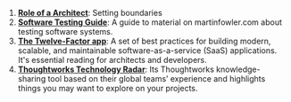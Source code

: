 1. **[Role of a Architect](https://www.ibm.com/garage/method/practices/code/role-of-an-architect)**: Setting boundaries
2. **[Software Testing Guide](https://martinfowler.com/testing/)**: A guide to material on martinfowler.com about testing software systems.
3. **[The Twelve-Factor app](https://12factor.net)**: A set of best practices for building modern, scalable, and maintainable software-as-a-service (SaaS) applications. It's essential reading for architects and developers.
4. **[Thoughtworks Technology Radar](https://www.thoughtworks.com/radar)**: Its Thoughtworks knowledge-sharing tool based on their global teams’ experience and highlights things you may want to explore on your projects. 